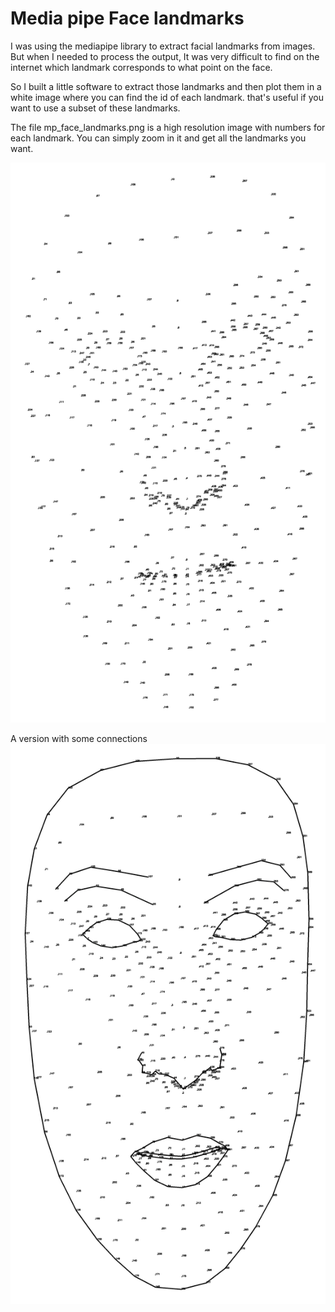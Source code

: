# Media pipe Face landmarks
I was using the mediapipe library to extract facial landmarks from images. But when I needed to process the output, It was very difficult to find on the internet which landmark corresponds to what point on the face.

So I built a little software to extract those landmarks and then plot them in a white image where you can find the id of each landmark. that's useful if you want to use a subset of these landmarks.

The file mp_face_landmarks.png is a high resolution image with numbers for each landmark. You can simply zoom in it and get all the landmarks you want.



![Face in numbers](mp_face_landmarks.png)

A version with some connections
![Face in numbers](mp_face_landmarks_with_links.png)


